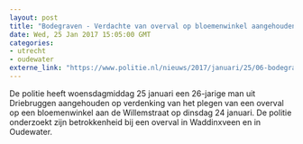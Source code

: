 ```yaml
---
layout: post
title: "Bodegraven - Verdachte van overval op bloemenwinkel aangehouden"
date: Wed, 25 Jan 2017 15:05:00 GMT
categories: 
- utrecht 
- oudewater 
externe_link: "https://www.politie.nl/nieuws/2017/januari/25/06-bodegraven-verdachte-van-overval-op-bloemenwinkel-aangehouden.html"
---
```


De politie heeft woensdagmiddag 25 januari een 26-jarige man uit Driebruggen aangehouden op verdenking van het plegen van een overval op een bloemenwinkel aan de Willemstraat op dinsdag 24 januari. De politie onderzoekt zijn betrokkenheid bij een overval in Waddinxveen en in Oudewater.
